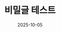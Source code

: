 ---
title: "비밀글 테스트"
date: 2025-10-05
layout: encrypted
encrypted: 66035abc6a446b87430f7f21a29efabb2f90d5d8942eec66340d1c1feed9b3bbU2FsdGVkX1+w7hzaRUxrxbq5rS6flIXS8Nmi4oyO836KCpU6OqEa2q5/azcyNWet
---